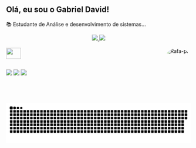 ## Olá, eu sou o Gabriel David!

📚 Estudante de Análise e desenvolvimento de sistemas...

<div align="center">
  <a href="https://github.com/GabrielDSAlves">
  <img height="170em" src="https://github-readme-stats.vercel.app/api?username=GabrielDSAlves&show_icons=true&theme=dark&include_all_commits=true&count_private=true"/>
  <img height="170em" src="https://github-readme-stats.vercel.app/api/top-langs/?username=GabrielDSAlves&layout=compact&langs_count=7&theme=dark"/>
</div>
  
  <div style="display: inline_block"><br>
  <img align="center" height="30" width="40" src="https://cdn.jsdelivr.net/gh/devicons/devicon/icons/cplusplus/cplusplus-original.svg" />
      <img align="right" alt="Rafa-pic" height="150" style="border-radius:50px;" src="https://acegif.com/wp-content/gif/baby-yoda-1.gif">
</div>
  
  ##
  
  <div> 
 
  <a href="https://instagram.com/gabriel_david.alves" target="_blank"><img src="https://img.shields.io/badge/-Instagram-%23E4405F?style=for-the-badge&logo=instagram&logoColor=white" target="_blank"></a>
  <a href = "mailto:gabrieldsa1609@gmail.com"><img src="https://img.shields.io/badge/-Gmail-%23333?style=for-the-badge&logo=gmail&logoColor=white" target="_blank"></a>
 <a href="https://www.linkedin.com/in/gabriel-david-504130210/" target="_blank"><img src="https://img.shields.io/badge/-LinkedIn-%230077B5?style=for-the-badge&logo=linkedin&logoColor=white" target="_blank"></a> 
    
   ![Snake animation](https://github.com/GabrielDSAlves/GabrielDSAlves/blob/output/github-contribution-grid-snake.svg)  
 
</div>
